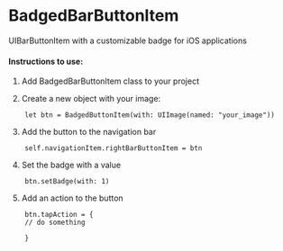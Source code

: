 # BadgedBarButtonItem

UIBarButtonItem with a customizable badge for iOS applications


#### Instructions to use:
1. Add BadgedBarButtonItem class to your project

2. Create a new object with your image:

```
    let btn = BadgedButtonItem(with: UIImage(named: "your_image"))
```

3. Add the button to the navigation bar

```
    self.navigationItem.rightBarButtonItem = btn
```

4. Set the badge with a value

```
    btn.setBadge(with: 1)
```

5. Add an action to the button

```
    btn.tapAction = {
    // do something
        
    }
```
